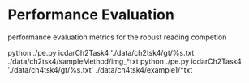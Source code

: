 # Performance Evaluation
performance evaluation metrics for the robust reading competion

python ./pe.py  icdarCh2Task4 './data/ch2tsk4/gt/%s.txt' ./data/ch2tsk4/sampleMethod/img_*txt
python ./pe.py  icdarCh2Task4 './data/ch4tsk4/gt/%s.txt' ./data/ch4tsk4/example1/*txt

